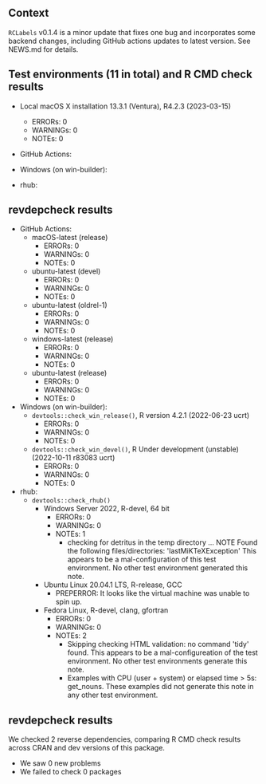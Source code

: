 ## Context

`RCLabels` v0.1.4 is a minor update that fixes one bug and 
incorporates some backend changes, 
including GitHub actions updates to latest version.
See NEWS.md for details.

## Test environments (11 in total) and R CMD check results

* Local macOS X installation 13.3.1 (Ventura), R4.2.3 (2023-03-15)
    * ERRORs: 0
    * WARNINGs: 0
    * NOTEs: 0
* GitHub Actions:
    
    
* Windows (on win-builder):
    
    
    
    
* rhub:
    
    
    
    
    
## revdepcheck results

    
    
    
    
    
    
    
    

* GitHub Actions:
    * macOS-latest (release)
        * ERRORs: 0
        * WARNINGs: 0
        * NOTEs: 0
    * ubuntu-latest (devel)
        * ERRORs: 0
        * WARNINGs: 0
        * NOTEs: 0
    * ubuntu-latest (oldrel-1)
        * ERRORs: 0
        * WARNINGs: 0
        * NOTEs: 0
    * windows-latest (release)
        * ERRORs: 0
        * WARNINGs: 0
        * NOTEs: 0
    * ubuntu-latest (release)
        * ERRORs: 0
        * WARNINGs: 0
        * NOTEs: 0
* Windows (on win-builder):
    * `devtools::check_win_release()`, R version 4.2.1 (2022-06-23 ucrt)
        * ERRORs: 0
        * WARNINGs: 0
        * NOTEs: 0
    * `devtools::check_win_devel()`, R Under development (unstable) (2022-10-11 r83083 ucrt)
        * ERRORs: 0
        * WARNINGs: 0
        * NOTEs: 0
* rhub:
    * `devtools::check_rhub()`
        * Windows Server 2022, R-devel, 64 bit
            * ERRORs: 0
            * WARNINGs: 0
            * NOTEs: 1 
              - checking for detritus in the temp directory ... NOTE
                Found the following files/directories:
                'lastMiKTeXException'
                This appears to be a mal-configuration 
                of this test environment. 
                No other test environment generated this note.
        * Ubuntu Linux 20.04.1 LTS, R-release, GCC
            * PREPERROR: It looks like the virtual machine was unable to spin up.
        * Fedora Linux, R-devel, clang, gfortran
            * ERRORs: 0
            * WARNINGs: 0
            * NOTEs: 2
              - Skipping checking HTML validation: no command 'tidy' found. 
                This appears to be a mal-configureation of the test environment.
                No other test environments generate this note.
              - Examples with CPU (user + system) or elapsed time > 5s: get_nouns.
                These examples did not generate this note in any other test environment.

## revdepcheck results

We checked 2 reverse dependencies, comparing R CMD check results across CRAN and dev versions of this package.

 * We saw 0 new problems
 * We failed to check 0 packages

